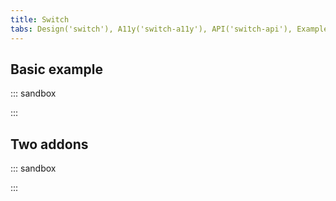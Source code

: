 ```yaml
---
title: Switch
tabs: Design('switch'), A11y('switch-a11y'), API('switch-api'), Example('switch-code'), Changelog('switch-changelog')
---
```


## Basic example

::: sandbox

<script lang="tsx">
  export Demo from './examples/basic_example.tsx';
</script>

:::

## Two addons

::: sandbox

<script lang="tsx">
  export Demo from './examples/two_addons.tsx';
</script>

:::
